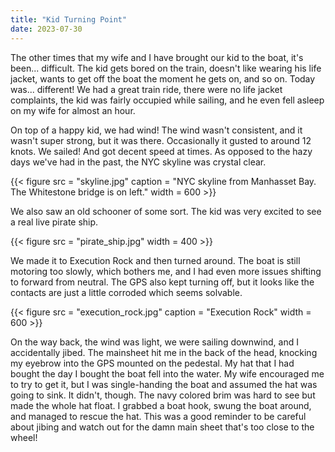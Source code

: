 ```yaml
---
title: "Kid Turning Point"
date: 2023-07-30
---
```


The other times that my wife and I have brought our kid to the boat, it's been... difficult. The kid gets bored on the train, doesn't like wearing his life jacket, wants to get off the boat the moment he gets on, and so on. Today was... different! We had a great train ride, there were no life jacket complaints, the kid was fairly occupied while sailing, and he even fell asleep on my wife for almost an hour. 

On top of a happy kid, we had wind! The wind wasn't consistent, and it wasn't super strong, but it was there. Occasionally it gusted to around 12 knots. We sailed! And got decent speed at times. As opposed to the hazy days we've had in the past, the NYC skyline was crystal clear.

{{< figure src = "skyline.jpg" caption = "NYC skyline from Manhasset Bay. The Whitestone bridge is on left." width = 600 >}}

We also saw an old schooner of some sort. The kid was very excited to see a real live pirate ship.

{{< figure src = "pirate_ship.jpg" width = 400 >}}

We made it to Execution Rock and then turned around. The boat is still motoring too slowly, which bothers me, and I had even more issues shifting to forward from neutral. The GPS also kept turning off, but it looks like the contacts are just a little corroded which seems solvable.

{{< figure src = "execution_rock.jpg" caption = "Execution Rock" width = 600 >}}


On the way back, the wind was light, we were sailing downwind, and I accidentally jibed. The mainsheet hit me in the back of the head, knocking my eyebrow into the GPS mounted on the pedestal. My hat that I had bought the day I bought the boat fell into the water. My wife encouraged me to try to get it, but I was single-handing the boat and assumed the hat was going to sink. It didn't, though. The navy colored brim was hard to see but made the whole hat float. I grabbed a boat hook, swung the boat around, and managed to rescue the hat. This was a good reminder to be careful about jibing and watch out for the damn main sheet that's too close to the wheel!

